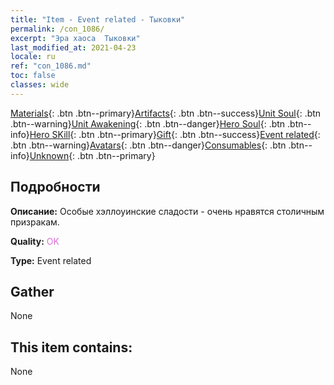 ```yaml
---
title: "Item - Event related - Тыковки"
permalink: /con_1086/
excerpt: "Эра хаоса  Тыковки"
last_modified_at: 2021-04-23
locale: ru
ref: "con_1086.md"
toc: false
classes: wide
---
```

 [Materials](/ItemsRU/){: .btn .btn--primary}[Artifacts](/ItemsRU/Artifacts/){: .btn .btn--success}[Unit Soul](/ItemsRU/UnitSoul/){: .btn .btn--warning}[Unit Awakening](/ItemsRU/UnitAwakening/){: .btn .btn--danger}[Hero Soul](/ItemsRU/HeroSoul/){: .btn .btn--info}[Hero SKill](/ItemsRU/HeroSkill/){: .btn .btn--primary}[Gift](/ItemsRU/Gift/){: .btn .btn--success}[Event related](/ItemsRU/Events/){: .btn .btn--warning}[Avatars](/ItemsRU/Avatars/){: .btn .btn--danger}[Consumables](/ItemsRU/Consumables/){: .btn .btn--info}[Unknown](/ItemsRU/Unknown/){: .btn .btn--primary}

## Подробности
 **Описание:** Особые хэллоуинские сладости - очень нравятся столичным призракам.

 **Quality:** <span style="color: #DA70D6">OK</span>

 **Type:** Event related

## Gather

  None

## This item contains:

  None

